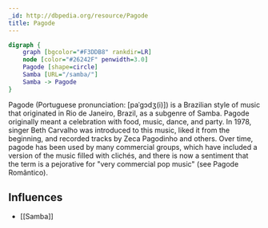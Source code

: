 ```yaml
---
_id: http://dbpedia.org/resource/Pagode
title: Pagode
---
```


```dot
digraph {
	graph [bgcolor="#F3DDB8" rankdir=LR]
	node [color="#26242F" penwidth=3.0]
	Pagode [shape=circle]
	Samba [URL="/samba/"]
	Samba -> Pagode
}
```

Pagode (Portuguese pronunciation: [paˈɡɔdʒ(i)]) is a Brazilian style of music that originated in Rio de Janeiro, Brazil, as a subgenre of Samba. Pagode originally meant a celebration with food, music, dance, and party. In 1978, singer Beth Carvalho was introduced to this music, liked it from the beginning, and recorded tracks by Zeca Pagodinho and others. Over time, pagode has been used by many commercial groups, which have included a version of the music filled with clichés, and there is now a sentiment that the term is a pejorative for "very commercial pop music" (see Pagode Romântico).

## Influences
- [[Samba]]
